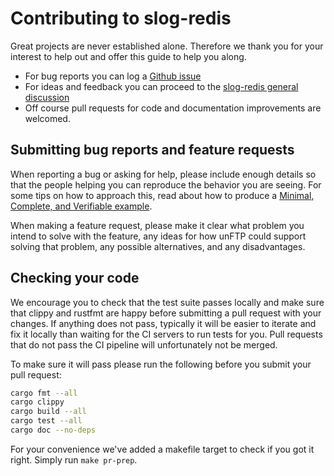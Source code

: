 # Contributing to slog-redis

Great projects are never established alone. Therefore we thank you for your interest to help out and offer this guide to
help you along.

- For bug reports you can log a [Github issue](https://github.com/bolcom/unFTP/issues)
- For ideas and feedback you can proceed to the [slog-redis general discussion](https://github.com/bolcom/unFTP/discussions/83)
- Off course pull requests for code and documentation improvements are welcomed.

## Submitting bug reports and feature requests

When reporting a bug or asking for help, please include enough details so that the people helping you can reproduce the
behavior you are seeing. For some tips on how to approach this, read about how to produce
a [Minimal, Complete, and Verifiable example](https://stackoverflow.com/help/mcve).

When making a feature request, please make it clear what problem you intend to solve with the feature, any ideas for how unFTP could support solving that problem, any possible alternatives, and any disadvantages.

## Checking your code

We encourage you to check that the test suite passes locally and make sure that clippy and rustfmt are happy before
submitting a pull request with your changes. If anything does not pass, typically it will be easier to iterate and
fix it locally than waiting for the CI servers to run tests for you. Pull requests that do not pass the CI pipeline
will unfortunately not be merged.

To make sure it will pass please run the following before you submit your pull request:

```sh
cargo fmt --all
cargo clippy
cargo build --all
cargo test --all
cargo doc --no-deps
```

For your convenience we've added a makefile target to check if you got it right. Simply run `make pr-prep`.